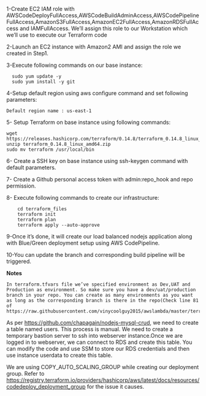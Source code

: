 

  1-Create EC2 IAM role with AWSCodeDeployFullAccess,AWSCodeBuildAdminAccess,AWSCodePipelineFullAccess,AmazonS3FullAccess,AmazonEC2FullAccess,AmazonRDSFullAccess and IAMFullAccess. We’ll assign this role to our Workstation which we’ll use to execute our Terraform code

  2-Launch an EC2 instance with Amazon2 AMI and assign the role we created in Step1.

  3-Execute following commands on our base instance:  
  
      
      sudo yum update -y  
      sudo yum install -y git  
      

  4-Setup default region using aws configure command and set following parameters:  
    
    
    Default region name : us-east-1
   
 
  5- Setup Terraform on base instance using following commands: 
  
  
    wget https://releases.hashicorp.com/terraform/0.14.8/terraform_0.14.8_linux_amd64.zip
    unzip terraform_0.14.8_linux_amd64.zip 
    sudo mv terraform /usr/local/bin
     
  
  6- Create a SSH key on base instance using ssh-keygen command with default parameters.
  
  7- Create a Github personal access token with admin:repo_hook and repo permission.

 8- Execute following commands to create our infrastructure:
  
        cd terraform_files
        terraform init
        terraform plan
        terraform apply --auto-approve
        
  9-Once it’s done, it will create our load balanced nodejs application along with Blue/Green deployment setup using AWS CodePipeline.
  
  10-You can update the branch and corresponding build pipeline will be triggered.
  
  
  **Notes**
  
    In terraform.tfvars file we’ve specified environment as Dev,UAT and Production as environment. So make sure you have a dev/uat/production branch in your repo. You can create as many environments as you want as long as the corresponding branch is there in the repo(Check line 81 of https://raw.githubusercontent.com/vinycoolguy2015/awslambda/master/terraform_codepipeline/terraform_files/codepipeline/main.tf).

   As per https://github.com/chapagain/nodejs-mysql-crud, we need to create a table named users. This process is manual. We need to create a temporary bastion server to ssh into webserver instance.Once we are logged in to webserver, we can connect to RDS and create this table. You can modify the code and use SSM to store our RDS credentials and then use instance userdata to create this table.

   We are using COPY_AUTO_SCALING_GROUP while creating our deployment group. Refer to https://registry.terraform.io/providers/hashicorp/aws/latest/docs/resources/codedeploy_deployment_group for the issue it causes.
  
  
  
  
  
  

